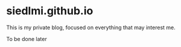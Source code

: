 # siedlmi.github.io
This is my private blog, focused on everything that may interest me.

To be done later
